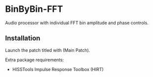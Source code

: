 # BinByBin-FFT

Audio processor with individual FFT bin amplitude and phase controls.

## Installation

Launch the patch titled with (Main Patch).

Extra package requirements:
- HISSTools Impulse Response Toolbox (HIRT)
